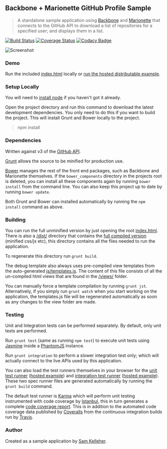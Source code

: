 ## Backbone + Marionette GitHub Profile Sample
>A standalone sample application using [Backbone](http://backbonejs.org/) and [Marionette](http://marionettejs.com/) that connects to the GitHub API to download a list of repositories for a specified user; and displays them in a list.

[![Build Status](https://travis-ci.org/samkelleher/BackboneGithubSampleApplication.svg?branch=gh-pages)](https://travis-ci.org/samkelleher/BackboneGithubSampleApplication)
[![Coverage Status](https://coveralls.io/repos/samkelleher/BackboneGithubSampleApplication/badge.svg?branch=gh-pages)](https://coveralls.io/r/samkelleher/BackboneGithubSampleApplication?branch=gh-pages)
[![Codacy Badge](https://www.codacy.com/project/badge/3284cecf47a3441fb408173ad1f0fbd9)](https://www.codacy.com/app/sk/BackboneGithubSampleApplication)

![Screenshot](/../screenshots/screenshot2.PNG?raw=true "Backbone + Marionette GitHub Profile Sample")

### Demo

Run the included [index.html](index.html) locally or [run the hosted distributable example](https://samkelleher.github.io/BackboneGithubSampleApplication/dist/index.html).

### Setup Locally

You will need to [install node](http://nodejs.org/download/) if you haven't got it already.

Open the project directory and run this command to download the latest development dependencies. You only need to do this if you want to build the project. This will install Grunt and Bower locally to the project.

> npm install

### Dependencies

Written against v3 of the [GitHub API](https://developer.github.com/v3/).

[Grunt](http://gruntjs.com/) allows the source to be minified for production use.

[Bower](http://bower.io/) manages the rest of the front end packages, such as Backbone and Marionette themselves. If the `bower_components` directory in the projects root is deleted, you can install all these components again by running `bower install` from the command line. You can also keep this project up to date by running `bower update`.

Both Grunt and Bower can installed automatically by running the `npm install` command as above.

### Building

You can run the full unminified version by just opening the root [index.html](index.html). There is also a [/dist/](dist) directory that contains the [full compiled version](dist/index.html) (minified css/js etc), this directory contains all the files needed to run the application.

To regenerate this directory run `grunt build`.

The debug template also always uses pre-compiled view templates from the auto-generated [js/templates.js](js/templates.js). The content of this file consists of all the un-compiled html views that are found in the [/views/](views) folder.

You can manually force a template compilation by running `grunt jst`. Alternatively, if you simply run `grunt watch` when you start working on the application, the templates.js file will be regenerated automatically as soon as any changes to the view folder are made.

### Testing
Unit and Integration tests can be performed separately. By default, only unit tests are performed.

Run `grunt test` (same as running `npm test`) to execute unit tests using [Jasmine](https://github.com/jasmine/jasmine) inside a [PhantomJS](http://phantomjs.org/) instance.

Run `grunt integration` to perform a slower integration test only; which will actually connect to the live APIs used by this application.

You can also load the test runners themselves in your browser for the [unit test runner](tests/UnitSpecRunner.html) ([hosted example](https://samkelleher.github.io/BackboneGithubSampleApplication/tests/UnitSpecRunner.html)) and [integration test runner](test/IntegrationSpecRunner.html) ([hosted example](https://samkelleher.github.io/BackboneGithubSampleApplication/tests/IntegrationSpecRunner.html)). These two spec runner files are generated automatically by running the `grunt build` command.

The default test runner is [Karma](http://karma-runner.github.io) which will perform unit testing instrumented with code coverage by [Istanbul](https://github.com/gotwarlost/istanbul), this in turn generates a complete [code coverage report](https://samkelleher.github.io/BackboneGithubSampleApplication/tests/coverage/report-html/js/index.html). This is in addition to the automated code coverage data published by [Coveralls](https://coveralls.io/r/samkelleher/BackboneGithubSampleApplication?branch=gh-pages) from the continuous integration builds run by [Travis](https://travis-ci.org/samkelleher/BackboneGithubSampleApplication).

### Author

Created as a sample application by [Sam Kelleher](https://samkelleher.com/).
